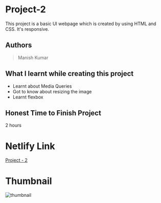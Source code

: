 
# Project-2

This project is a basic UI webpage which is created by using HTML and CSS. It's responsive.





## Authors

 >Manish Kumar


## What I learnt while creating this project

- Learnt about Media Queries
- Got to know about resizing the image
- Learnt flexbox 



## Honest Time to Finish Project

2 hours



# Netlify Link

[Project - 2](https://project-2-mk.netlify.app/)

# Thumbnail

![thumbnail](https://user-images.githubusercontent.com/102028645/182413328-bec1d535-7649-4d04-a375-cbfcb9477b4f.jpg)

